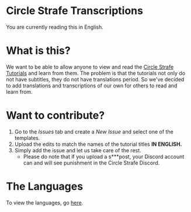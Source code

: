 # Circle Strafe Transcriptions
You are currently reading this in English.

# What is this?
We want to be able to allow anyone to view and read the [Circle Strafe Tutorials](https://www.youtube.com/playlist?list=PLULV5kBmXoQjg58nznCoQTq9NFGyjxNjr) and learn from them. The problem is that the tutorials not only do not have subtitles, they do not have translations period. So we've decided to add translations and transcriptions of our own for others to read and learn from.

# Want to contribute?
1. Go to the *Issues* tab and create a *New Issue* and select one of the templates.
2. Upload the edits to match the names of the tutorial titles **IN ENGLISH.**
3. Simply add the issue and let us take care of the rest.
	- Please do note that if you upload a s\*\*\*post, your Discord account can and will see punishment in the Circle Strafe Discord.

# The Languages
To view the languages, go [here](/languages/readme.md).
